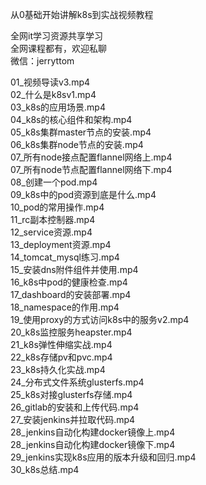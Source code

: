 从0基础开始讲解k8s到实战视频教程

全网it学习资源共享学习<br>全网课程都有，欢迎私聊<br>微信：jerryttom<br>

01_视频导读v3.mp4<br> 02_什么是k8sv1.mp4<br> 03_k8s的应用场景.mp4<br> 04_k8s的核心组件和架构.mp4<br> 05_k8s集群master节点的安装.mp4<br> 06_k8s集群node节点的安装.mp4<br> 07_所有node接点配置flannel网络上.mp4<br> 07_所有node节点配置flannel网络下.mp4<br> 08_创建一个pod.mp4<br> 09_k8s中的pod资源到底是什么.mp4<br> 10_pod的常用操作.mp4<br> 11_rc副本控制器.mp4<br> 12_service资源.mp4<br> 13_deployment资源.mp4<br> 14_tomcat_mysql练习.mp4<br> 15_安装dns附件组件并使用.mp4<br> 16_k8s中pod的健康检查.mp4<br> 17_dashboard的安装部署.mp4<br> 18_namespace的作用.mp4<br> 19_使用proxy的方式访问k8s中的服务v2.mp4<br> 20_k8s监控服务heapster.mp4<br> 21_k8s弹性伸缩实战.mp4<br> 22_k8s存储pv和pvc.mp4<br> 23_k8s持久化实战.mp4<br> 24_分布式文件系统glusterfs.mp4<br> 25_k8s对接glusterfs存储.mp4<br> 26_gitlab的安装和上传代码.mp4<br> 27_安装jenkins并拉取代码.mp4<br> 28_jenkins自动化构建docker镜像上.mp4<br> 28_jenkins自动化构建docker镜像下.mp4<br> 29_jenkins实现k8s应用的版本升级和回归.mp4<br> 30_k8s总结.mp4